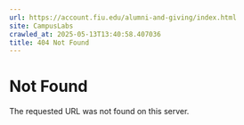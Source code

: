 ```yaml
---
url: https://account.fiu.edu/alumni-and-giving/index.html
site: CampusLabs
crawled_at: 2025-05-13T13:40:58.407036
title: 404 Not Found
---
```


# Not Found
The requested URL was not found on this server.
